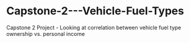 # Capstone-2---Vehicle-Fuel-Types
Capstone 2 Project - Looking at correlation between vehicle fuel type ownership vs. personal income
